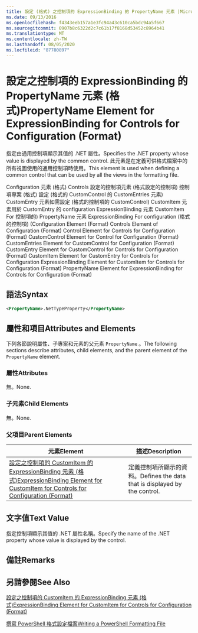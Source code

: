 ```yaml
---
title: 設定 (格式) 之控制項的 ExpressionBinding 的 PropertyName 元素 |Microsoft Docs
ms.date: 09/13/2016
ms.openlocfilehash: f4343eeb157a1e3fc94a43c610ca5bdc94a5f667
ms.sourcegitcommit: 0907b8c6322d2c7c61b17f8168d53452c8964b41
ms.translationtype: MT
ms.contentlocale: zh-TW
ms.lasthandoff: 08/05/2020
ms.locfileid: "87780897"
---
```

# <a name="propertyname-element-for-expressionbinding-for-controls-for-configuration-format"></a><span data-ttu-id="31fba-102">設定之控制項的 ExpressionBinding 的 PropertyName 元素 (格式)</span><span class="sxs-lookup"><span data-stu-id="31fba-102">PropertyName Element for ExpressionBinding for Controls for Configuration (Format)</span></span>

<span data-ttu-id="31fba-103">指定由通用控制項顯示其值的 .NET 屬性。</span><span class="sxs-lookup"><span data-stu-id="31fba-103">Specifies the .NET property whose value is displayed by the common control.</span></span> <span data-ttu-id="31fba-104">此元素是在定義可供格式檔案中的所有視圖使用的通用控制項時使用。</span><span class="sxs-lookup"><span data-stu-id="31fba-104">This element is used when defining a common control that can be used by all the views in the formatting file.</span></span>

<span data-ttu-id="31fba-105">Configuration 元素 (格式) Controls 設定的控制項元素 (格式設定的控制項) 控制項專案 (格式) 設定 (格式的 CustomControl 的 CustomEntries 元素) CustomEntry 元素如需設定 (格式的控制項的 CustomControl) CustomItem 元素用於 CustomEntry 的 configuration ExpressionBinding 元素 CustomItem For 控制項的) PropertyName 元素 ExpressionBinding For configuration (格式的控制項)  (</span><span class="sxs-lookup"><span data-stu-id="31fba-105">Configuration Element (Format) Controls Element of Configuration (Format) Control Element for Controls for Configuration (Format) CustomControl Element for Control for Configuration (Format) CustomEntries Element for CustomControl for Configuration (Format) CustomEntry Element for CustomControl for Controls for Configuration (Format) CustomItem Element for CustomEntry for Controls for Configuration ExpressionBinding Element for CustomItem for Controls for Configuration (Format) PropertyName Element for ExpressionBinding for Controls for Configuration (Format)</span></span>

## <a name="syntax"></a><span data-ttu-id="31fba-106">語法</span><span class="sxs-lookup"><span data-stu-id="31fba-106">Syntax</span></span>

```xml
<PropertyName>.NetTypeProperty</PropertyName>
```

## <a name="attributes-and-elements"></a><span data-ttu-id="31fba-107">屬性和項目</span><span class="sxs-lookup"><span data-stu-id="31fba-107">Attributes and Elements</span></span>

<span data-ttu-id="31fba-108">下列各節說明屬性、子專案和元素的父元素 `PropertyName` 。</span><span class="sxs-lookup"><span data-stu-id="31fba-108">The following sections describe attributes, child elements, and the parent element of the `PropertyName` element.</span></span>

### <a name="attributes"></a><span data-ttu-id="31fba-109">屬性</span><span class="sxs-lookup"><span data-stu-id="31fba-109">Attributes</span></span>

<span data-ttu-id="31fba-110">無。</span><span class="sxs-lookup"><span data-stu-id="31fba-110">None.</span></span>

### <a name="child-elements"></a><span data-ttu-id="31fba-111">子元素</span><span class="sxs-lookup"><span data-stu-id="31fba-111">Child Elements</span></span>

<span data-ttu-id="31fba-112">無。</span><span class="sxs-lookup"><span data-stu-id="31fba-112">None.</span></span>

### <a name="parent-elements"></a><span data-ttu-id="31fba-113">父項目</span><span class="sxs-lookup"><span data-stu-id="31fba-113">Parent Elements</span></span>

|<span data-ttu-id="31fba-114">元素</span><span class="sxs-lookup"><span data-stu-id="31fba-114">Element</span></span>|<span data-ttu-id="31fba-115">描述</span><span class="sxs-lookup"><span data-stu-id="31fba-115">Description</span></span>|
|-------------|-----------------|
|[<span data-ttu-id="31fba-116">設定之控制項的 CustomItem 的 ExpressionBinding 元素 (格式)</span><span class="sxs-lookup"><span data-stu-id="31fba-116">ExpressionBinding Element for CustomItem for Controls for Configuration (Format)</span></span>](./expressionbinding-element-for-customitem-for-controls-for-configuration-format.md)|<span data-ttu-id="31fba-117">定義控制項所顯示的資料。</span><span class="sxs-lookup"><span data-stu-id="31fba-117">Defines the data that is displayed by the control.</span></span>|

## <a name="text-value"></a><span data-ttu-id="31fba-118">文字值</span><span class="sxs-lookup"><span data-stu-id="31fba-118">Text Value</span></span>

<span data-ttu-id="31fba-119">指定控制項顯示其值的 .NET 屬性名稱。</span><span class="sxs-lookup"><span data-stu-id="31fba-119">Specify the name of the .NET property whose value is displayed by the control.</span></span>

## <a name="remarks"></a><span data-ttu-id="31fba-120">備註</span><span class="sxs-lookup"><span data-stu-id="31fba-120">Remarks</span></span>

## <a name="see-also"></a><span data-ttu-id="31fba-121">另請參閱</span><span class="sxs-lookup"><span data-stu-id="31fba-121">See Also</span></span>

[<span data-ttu-id="31fba-122">設定之控制項的 CustomItem 的 ExpressionBinding 元素 (格式)</span><span class="sxs-lookup"><span data-stu-id="31fba-122">ExpressionBinding Element for CustomItem for Controls for Configuration (Format)</span></span>](./expressionbinding-element-for-customitem-for-controls-for-configuration-format.md)

[<span data-ttu-id="31fba-123">撰寫 PowerShell 格式設定檔案</span><span class="sxs-lookup"><span data-stu-id="31fba-123">Writing a PowerShell Formatting File</span></span>](./writing-a-powershell-formatting-file.md)
